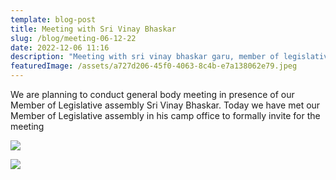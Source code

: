 ```yaml
---
template: blog-post
title: Meeting with Sri Vinay Bhaskar
slug: /blog/meeting-06-12-22
date: 2022-12-06 11:16
description: "Meeting with sri vinay bhaskar garu, member of legislative assembly "
featuredImage: /assets/a727d206-45f0-4063-8c4b-e7a138062e79.jpeg
---
```

We are planning to conduct general body meeting in presence of our Member of Legislative assembly Sri Vinay Bhaskar.
Today we have met our Member of Legislative assembly in his camp office to formally invite for the meeting

![](/assets/eac4526a-0953-4dc2-af94-58bb0067fa20.jpeg)

![](/assets/c302b7ca-d616-49b9-bd6c-5c4b7d9aca16.jpeg)